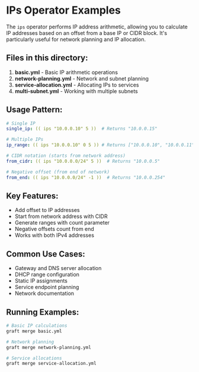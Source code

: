 # IPs Operator Examples

The `ips` operator performs IP address arithmetic, allowing you to calculate IP addresses based on an offset from a base IP or CIDR block. It's particularly useful for network planning and IP allocation.

## Files in this directory:

1. **basic.yml** - Basic IP arithmetic operations
2. **network-planning.yml** - Network and subnet planning
3. **service-allocation.yml** - Allocating IPs to services
4. **multi-subnet.yml** - Working with multiple subnets

## Usage Pattern:

```yaml
# Single IP
single_ip: (( ips "10.0.0.10" 5 ))  # Returns "10.0.0.15"

# Multiple IPs
ip_range: (( ips "10.0.0.10" 0 5 )) # Returns ["10.0.0.10", "10.0.0.11", ..., "10.0.0.14"]

# CIDR notation (starts from network address)
from_cidr: (( ips "10.0.0.0/24" 5 ))  # Returns "10.0.0.5"

# Negative offset (from end of network)
from_end: (( ips "10.0.0.0/24" -1 ))  # Returns "10.0.0.254"
```

## Key Features:

- Add offset to IP addresses
- Start from network address with CIDR
- Generate ranges with count parameter
- Negative offsets count from end
- Works with both IPv4 addresses

## Common Use Cases:

- Gateway and DNS server allocation
- DHCP range configuration
- Static IP assignments
- Service endpoint planning
- Network documentation

## Running Examples:

```bash
# Basic IP calculations
graft merge basic.yml

# Network planning
graft merge network-planning.yml

# Service allocations
graft merge service-allocation.yml
```